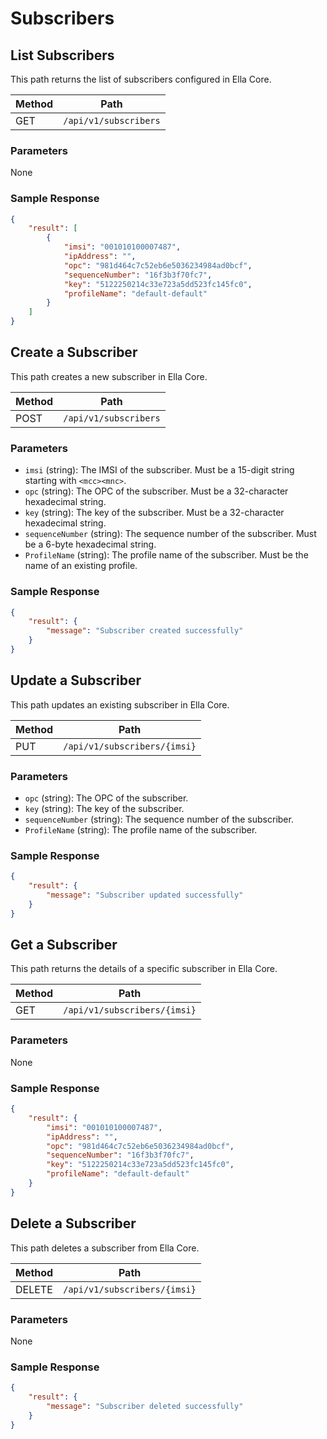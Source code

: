 # Subscribers

## List Subscribers

This path returns the list of subscribers configured in Ella Core.


| Method | Path                  |
| ------ | --------------------- |
| GET    | `/api/v1/subscribers` |

### Parameters

None

### Sample Response

```json
{
    "result": [
        {
            "imsi": "001010100007487",
            "ipAddress": "",
            "opc": "981d464c7c52eb6e5036234984ad0bcf",
            "sequenceNumber": "16f3b3f70fc7",
            "key": "5122250214c33e723a5dd523fc145fc0",
            "profileName": "default-default"
        }
    ]
}
```

## Create a Subscriber

This path creates a new subscriber in Ella Core.

| Method | Path                  |
| ------ | --------------------- |
| POST   | `/api/v1/subscribers` |

### Parameters

- `imsi` (string): The IMSI of the subscriber. Must be a 15-digit string starting with `<mcc><mnc>`.
- `opc` (string): The OPC of the subscriber.  Must be a 32-character hexadecimal string.
- `key` (string): The key of the subscriber. Must be a 32-character hexadecimal string.
- `sequenceNumber` (string): The sequence number of the subscriber. Must be a 6-byte hexadecimal string.
- `ProfileName` (string): The profile name of the subscriber. Must be the name of an existing profile.

### Sample Response

```json
{
    "result": {
        "message": "Subscriber created successfully"
    }
}
```

## Update a Subscriber

This path updates an existing subscriber in Ella Core.

| Method | Path                         |
| ------ | ---------------------------- |
| PUT    | `/api/v1/subscribers/{imsi}` |

### Parameters

- `opc` (string): The OPC of the subscriber.
- `key` (string): The key of the subscriber.
- `sequenceNumber` (string): The sequence number of the subscriber.
- `ProfileName` (string): The profile name of the subscriber.

### Sample Response

```json
{
    "result": {
        "message": "Subscriber updated successfully"
    }
}
```

## Get a Subscriber

This path returns the details of a specific subscriber in Ella Core.

| Method | Path                         |
| ------ | ---------------------------- |
| GET    | `/api/v1/subscribers/{imsi}` |

### Parameters

None

### Sample Response

```json
{
    "result": {
        "imsi": "001010100007487",
        "ipAddress": "",
        "opc": "981d464c7c52eb6e5036234984ad0bcf",
        "sequenceNumber": "16f3b3f70fc7",
        "key": "5122250214c33e723a5dd523fc145fc0",
        "profileName": "default-default"
    }
}
```

## Delete a Subscriber

This path deletes a subscriber from Ella Core.

| Method | Path                         |
| ------ | ---------------------------- |
| DELETE | `/api/v1/subscribers/{imsi}` |

### Parameters

None

### Sample Response

```json
{
    "result": {
        "message": "Subscriber deleted successfully"
    }
}
```
